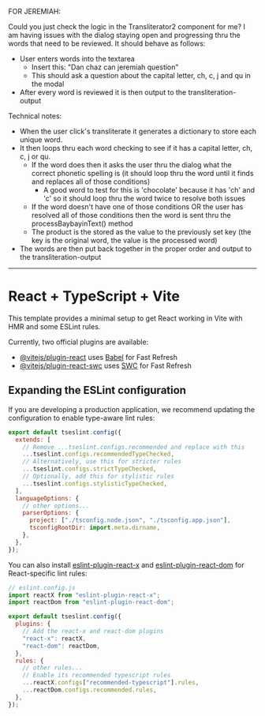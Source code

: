 FOR JEREMIAH:

Could you just check the logic in the Transliterator2 component for me?
I am having issues with the dialog staying open and progressing thru the words that need to be reviewed.
It should behave as follows:

- User enters words into the textarea
  - Insert this: "Dan chaz can jeremiah question"
  - This should ask a question about the capital letter, ch, c, j and qu in the modal
- After every word is reviewed it is then output to the transliteration-output

Technical notes:

- When the user click's transliterate it generates a dictionary to store each unique word.
- It then loops thru each word checking to see if it has a capital letter, ch, c, j or qu.
  - If the word does then it asks the user thru the dialog what the correct phonetic spelling is (it should loop thru the word until it finds and replaces all of those conditions)
    - A good word to test for this is 'chocolate' because it has 'ch' and 'c' so it should loop thru the word twice to resolve both issues
  - If the word doesn't have one of those conditions OR the user has resolved all of those conditions then the word is sent thru the processBaybayinText() method
  - The product is the stored as the value to the previously set key (the key is the original word, the value is the processed word)
- The words are then put back together in the proper order and output to the transliteration-output

---

# React + TypeScript + Vite

This template provides a minimal setup to get React working in Vite with HMR and some ESLint rules.

Currently, two official plugins are available:

- [@vitejs/plugin-react](https://github.com/vitejs/vite-plugin-react/blob/main/packages/plugin-react) uses [Babel](https://babeljs.io/) for Fast Refresh
- [@vitejs/plugin-react-swc](https://github.com/vitejs/vite-plugin-react/blob/main/packages/plugin-react-swc) uses [SWC](https://swc.rs/) for Fast Refresh

## Expanding the ESLint configuration

If you are developing a production application, we recommend updating the configuration to enable type-aware lint rules:

```js
export default tseslint.config({
  extends: [
    // Remove ...tseslint.configs.recommended and replace with this
    ...tseslint.configs.recommendedTypeChecked,
    // Alternatively, use this for stricter rules
    ...tseslint.configs.strictTypeChecked,
    // Optionally, add this for stylistic rules
    ...tseslint.configs.stylisticTypeChecked,
  ],
  languageOptions: {
    // other options...
    parserOptions: {
      project: ["./tsconfig.node.json", "./tsconfig.app.json"],
      tsconfigRootDir: import.meta.dirname,
    },
  },
});
```

You can also install [eslint-plugin-react-x](https://github.com/Rel1cx/eslint-react/tree/main/packages/plugins/eslint-plugin-react-x) and [eslint-plugin-react-dom](https://github.com/Rel1cx/eslint-react/tree/main/packages/plugins/eslint-plugin-react-dom) for React-specific lint rules:

```js
// eslint.config.js
import reactX from "eslint-plugin-react-x";
import reactDom from "eslint-plugin-react-dom";

export default tseslint.config({
  plugins: {
    // Add the react-x and react-dom plugins
    "react-x": reactX,
    "react-dom": reactDom,
  },
  rules: {
    // other rules...
    // Enable its recommended typescript rules
    ...reactX.configs["recommended-typescript"].rules,
    ...reactDom.configs.recommended.rules,
  },
});
```
